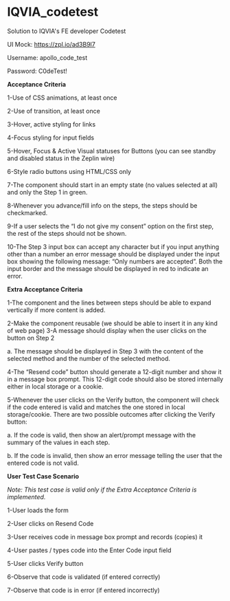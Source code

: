 # IQVIA_codetest
Solution to IQVIA's FE developer Codetest 

UI Mock: https://zpl.io/ad3B9l7

Username: apollo_code_test

Password: C0deTest!

**Acceptance Criteria**

1-Use of CSS animations, at least once

2-Use of transition, at least once

3-Hover, active styling for links

4-Focus styling for input fields

5-Hover, Focus & Active Visual statuses for Buttons (you can see standby and disabled status in the Zeplin wire)

6-Style radio buttons using HTML/CSS only

7-The component should start in an empty state (no values selected at all) and only the Step 1 in green.

8-Whenever you advance/fill info on the steps, the steps should be checkmarked.

9-If a user selects the “I do not give my consent” option on the first step, the rest of the steps should not be shown.

10-The Step 3 input box can accept any character but if you input anything other than a number an error message should be displayed under the input box showing the following message: “Only numbers are accepted”. Both the input border and the message
should be displayed in red to indicate an error.


**Extra Acceptance Criteria**

1-The component and the lines between steps should be able to expand vertically if more content is added.

2-Make the component reusable (we should be able to insert it in any kind of web page)
3-A message should display when the user clicks on the button on Step 2

  a. The message should be displayed in Step 3 with the content of the selected
method and the number of the selected method.

4-The “Resend code” button should generate a 12-digit number and show it in a message
box prompt. This 12-digit code should also be stored internally either in local storage or a
cookie.

5-Whenever the user clicks on the Verify button, the component will check if the code
entered is valid and matches the one stored in local storage/cookie. There are two
possible outcomes after clicking the Verify button:

  a. If the code is valid, then show an alert/prompt message with the summary of the
values in each step.

  b. If the code is invalid, then show an error message telling the user that the
entered code is not valid.


**User Test Case Scenario**

_Note: This test case is valid only if the Extra Acceptance Criteria is implemented._


1-User loads the form

2-User clicks on Resend Code

3-User receives code in message box prompt and records (copies) it

4-User pastes / types code into the Enter Code input field

5-User clicks Verify button

6-Observe that code is validated (if entered correctly)

7-Observe that code is in error (if entered incorrectly)

